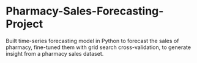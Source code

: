 # Pharmacy-Sales-Forecasting-Project
Built time-series forecasting model in Python to forecast the sales of pharmacy, fine-tuned them with grid search cross-validation, to generate insight from a pharmacy sales dataset. 
